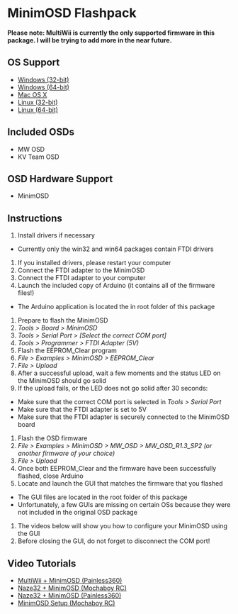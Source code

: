 # MinimOSD Flashpack

**Please note: MultiWii is currently the only supported firmware in this package.
I will be trying to add more in the near future.**

## OS Support

* [Windows (32-bit)](https://github.com/dale3h/minimosd-flashpack-win32)
* [Windows (64-bit)](https://github.com/dale3h/minimosd-flashpack-win64)
* [Mac OS X](https://github.com/dale3h/minimosd-flashpack-macosx)
* [Linux (32-bit)](https://github.com/dale3h/minimosd-flashpack-linux32)
* [Linux (64-bit)](https://github.com/dale3h/minimosd-flashpack-linux64)

## Included OSDs

* MW OSD
* KV Team OSD

## OSD Hardware Support

* MinimOSD

## Instructions

1. Install drivers if necessary
  * Currently only the win32 and win64 packages contain FTDI drivers
1. If you installed drivers, please restart your computer
1. Connect the FTDI adapter to the MinimOSD
1. Connect the FTDI adapter to your computer
1. Launch the included copy of Arduino (it contains all of the firmware files!)
  * The Arduino application is located the in root folder of this package
1. Prepare to flash the MinimOSD
  1. *Tools > Board > MinimOSD*
  1. *Tools > Serial Port > [Select the correct COM port]*
  1. *Tools > Programmer > FTDI Adapter (5V)*
1. Flash the EEPROM\_Clear program
  1. *File > Examples > MinimOSD > EEPROM\_Clear*
  1. *File > Upload*
  1. After a successful upload, wait a few moments and the status LED on the MinimOSD should go solid
1. If the upload fails, or the LED does not go solid after 30 seconds:
  * Make sure that the correct COM port is selected in *Tools > Serial Port*
  * Make sure that the FTDI adapter is set to 5V
  * Make sure that the FTDI adapter is securely connected to the MinimOSD board
1. Flash the OSD firmware
  1. *File > Examples > MinimOSD > MW\_OSD > MW\_OSD\_R1.3\_SP2 (or another firmware of your choice)*
  1. *File > Upload*
1. Once both EEPROM\_Clear and the firmware have been successfully flashed, close Arduino
1. Locate and launch the GUI that matches the firmware that you flashed
  * The GUI files are located in the root folder of this package
  * Unfortunately, a few GUIs are missing on certain OSs because they were not included in the original OSD package
1. The videos below will show you how to configure your MinimOSD using the GUI
1. Before closing the GUI, do not forget to disconnect the COM port!

## Video Tutorials

- [MultiWii + MinimOSD (Painless360)](https://www.youtube.com/watch?v=F1IjdudOrgM)
- [Naze32 + MinimOSD (Mochaboy RC)](https://www.youtube.com/watch?v=ikKH_6SQ-Tk)
- [Naze32 + MinimOSD (Painless360)](https://www.youtube.com/watch?v=Bdki9lIv31I)
- [MinimOSD Setup (Mochaboy RC)](https://www.youtube.com/watch?v=-myOXGkvksY)

